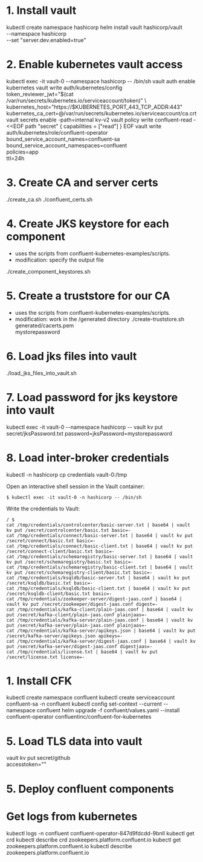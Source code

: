 # 1. Install vault
kubectl create namespace hashicorp
helm install vault hashicorp/vault \
  --namespace hashicorp \
  --set "server.dev.enabled=true"

# 2. Enable kubernetes vault access
kubectl exec -it vault-0 --namespace hashicorp -- /bin/sh
vault auth enable kubernetes
vault write auth/kubernetes/config \
    token_reviewer_jwt="$(cat /var/run/secrets/kubernetes.io/serviceaccount/token)" \
    kubernetes_host="https://$KUBERNETES_PORT_443_TCP_ADDR:443" \
    kubernetes_ca_cert=@/var/run/secrets/kubernetes.io/serviceaccount/ca.crt
vault secrets enable -path=internal kv-v2
vault policy write confluent-read - <<EOF
path "secret" {
  capabilities = ["read"]
}
EOF
vault write auth/kubernetes/role/confluent-operator \
    bound_service_account_names=confluent-sa \
    bound_service_account_namespaces=confluent \
    policies=app \
    ttl=24h

# 3. Create CA and server certs
./create_ca.sh
./confluent_certs.sh

# 4. Create JKS keystore for each component
* uses the scripts from confluent-kubernetes-examples/scripts.
* modification: specify the output file

./create_component_keystores.sh


# 5. Create a truststore for our CA
* uses the scripts from confluent-kubernetes-examples/scripts.
* modification: work in the /generated directory
./create-truststore.sh  \
    generated/cacerts.pem \
    mystorepassword    

# 6. Load jks files into vault
./load_jks_files_into_vault.sh

# 7. Load password for jks keystore into vault
kubectl exec -it vault-0 --namespace hashicorp -- vault kv put secret/jksPassword.txt password=jksPassword=mystorepassword

# 8. Load inter-broker credentials

kubectl -n hashicorp cp credentials vault-0:/tmp

Open an interactive shell session in the Vault container:

```
$ kubectl exec -it vault-0 -n hashicorp -- /bin/sh
```

Write the credentials to Vault:

```
/ $
cat /tmp/credentials/controlcenter/basic-server.txt | base64 | vault kv put /secret/controlcenter/basic.txt basic=-
cat /tmp/credentials/connect/basic-server.txt | base64 | vault kv put /secret/connect/basic.txt basic=-
cat /tmp/credentials/connect/basic-client.txt | base64 | vault kv put /secret/connect-client/basic.txt basic=-
cat /tmp/credentials/schemaregistry/basic-server.txt | base64 | vault kv put /secret/schemaregistry/basic.txt basic=-
cat /tmp/credentials/schemaregistry/basic-client.txt | base64 | vault kv put /secret/schemaregistry-client/basic.txt basic=-
cat /tmp/credentials/ksqldb/basic-server.txt | base64 | vault kv put /secret/ksqldb/basic.txt basic=-
cat /tmp/credentials/ksqldb/basic-client.txt | base64 | vault kv put /secret/ksqldb-client/basic.txt basic=-
cat /tmp/credentials/zookeeper-server/digest-jaas.conf | base64 | vault kv put /secret/zookeeper/digest-jaas.conf digest=-
cat /tmp/credentials/kafka-client/plain-jaas.conf | base64 | vault kv put /secret/kafka-client/plain-jaas.conf plainjaas=-
cat /tmp/credentials/kafka-server/plain-jaas.conf | base64 | vault kv put /secret/kafka-server/plain-jaas.conf plainjaas=-
cat /tmp/credentials/kafka-server/apikeys.json | base64 | vault kv put /secret/kafka-server/apikeys.json apikeys=-
cat /tmp/credentials/kafka-server/digest-jaas.conf | base64 | vault kv put /secret/kafka-server/digest-jaas.conf digestjaas=-
cat /tmp/credentials/license.txt | base64 | vault kv put /secret/license.txt license=-
```





# 1. Install CFK
kubectl create namespace confluent
kubectl create serviceaccount confluent-sa -n confluent
kubectl config set-context --current --namespace confluent
helm upgrade -f confluent/values.yaml --install confluent-operator confluentinc/confluent-for-kubernetes


# 5. Load TLS data into vault
vault kv put secret/github \
    accesstoken="<your-GitHub-access-token>"



# 5. Deploy confluent components



# Get logs from kubernetes
kubectl logs -n confluent  confluent-operator-847d9fdcdd-9bnll
kubectl get crd
kubectl describe crd zookeepers.platform.confluent.io
kubectl get zookeepers.platform.confluent.io
kubectl describe zookeepers.platform.confluent.io